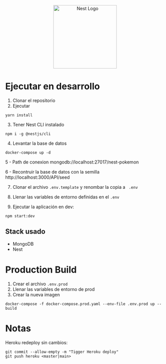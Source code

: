 <p align="center">
  <a href="http://nestjs.com/" target="blank"><img src="https://nestjs.com/img/logo-small.svg" width="200" alt="Nest Logo" /></a>
</p>

# Ejecutar en desarrollo

1. Clonar el repositorio
2. Ejecutar
```
yarn install
```
3. Tener Nest CLI instalado
```
npm i -g @nestjs/cli
```

4. Levantar la base de datos
```
docker-compose up -d
```
5 - Path de conexion
mongodb://localhost:27017/nest-pokemon 

6 - Recontruir la base de datos con la semilla
http://localhost:3000/API/seed


7. Clonar el archivo ```.env.template``` y renombar la copia a ```
.env```

8. Llenar las variables de entorno definidas en el ```.env```

9. Ejecutar la aplicación en dev:
```
npm start:dev
```

## Stack usado
* MongoDB
* Nest

# Production Build
1. Crear el archivo ```.env.prod```
2. Llenar las variables de entorno de prod
3. Crear la nueva imagen
```
docker-compose -f docker-compose.prod.yaml --env-file .env.prod up --build
```
# Notas
Heroku redeploy sin cambios:
```
git commit --allow-empty -m "Tigger Heroku deploy"
git push heroku <master|main>
```